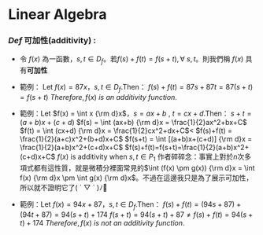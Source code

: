 # Linear Algebra

### $Def$ 可加性(additivity) :
- 令 $f(x)$ 為一函數，$s,t \in D_f$。若$f(s) + f(t) = f(s+t) , \forall ~s,t$。則我們稱 $f(x)$ 具有**可加性**

- 範例： Let $f(x)=87x$，$s,t \in D_f$.Then：
$f(s)+f(t)=87s+87t=87(s+t)=f(s+t)$
$Therefore, f(x)~is~an~additivity~function.$

- 範例：Let $f(x) = \int x {\rm d}x$，$s=ax+b~,~t=cx+d$.Then：
$s+t= (a+b)x+(c+d)$
$f(s) = \int (ax+b) {\rm d}x = \frac{1}{2}ax^2+bx+C$
$f(t) = \int (cx+d) {\rm d}x = \frac{1}{2}cx^2+dx+C$<
$f(s)+f(t) = \frac{1}{2}(a+c)x^2+(b+d)x+C$
$f(s+t) = \int [(a+b)x+(c+d)] {\rm d}x = \frac{1}{2}(a+b)x^2+(c+d)x+C$
$f(s)+f(t)=f(s+t)=\frac{1}{2}(a+b)x^2+(c+d)x+C$
$f(x)$ is additivity when $s,t \in P_1$
 作者碎碎念：事實上對於$n$次多項式都有這性質，就是微積分裡面常見的$\int (f(x) \pm g(x)) {\rm d}x = \int f(x) {\rm d}x \pm \int g(x) {\rm d}x$。不過在這邊我只是為了展示可加性，所以就不證明它了( ´ ▽ ` )ﾉ

 - 範例：Let $f(x)=94x+87$，$s,t \in D_f.$Then：
 $f(s)+f(t)=(94s+87)+(94t+87)=94(s+t)+174$
 $f(s+t)=94(s+t)+87 \neq f(s)+f(t)=94(s+t)+174$
 $Therefore, f(x)~is~not~an~additivity~function.$